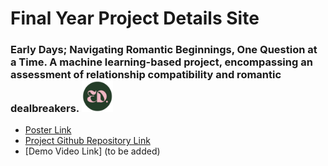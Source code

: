# Final Year Project Details Site

### Early Days; Navigating Romantic Beginnings, One Question at a Time. A machine learning-based project, encompassing an assessment of relationship compatibility and romantic dealbreakers. <img src="favicon.png" alt="logo" style="width:50px; height:50px;">

 - [Poster Link](https://1drv.ms/i/s!AjGBaTs-CYZzo5oFm8XrrHFUX8rAxA?e=Etiode)
 - [Project Github Repository Link](https://github.com/SaoirseODonovan/FinalYearProject.git)
 - [Demo Video Link] (to be added)
